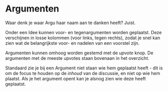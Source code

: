 # Argumenten

Waar denk je waar Argu haar naam aan te danken heeft? Juist.

Onder een Idee kunnen voor- en tegenargumenten worden geplaatst. Deze verschijnen in losse kolommen (voor links, tegen rechts), zodat je snel kan zien wat de belangrijkste voor- en nadelen van een voorstel zijn.

Argumenten kunnen omhoog worden gestemd met de _upvote_ knop. De argumenten met de meeste upvotes staan bovenaan in het overzicht.

Standaard zie je bij een Argument niet staan wie hem geplaatst heeft - dit is om de focus te houden op de _inhoud_ van de discussie, en niet op wie hem plaatst. Als je het argument opent kan je alsnog zien wie deze heeft geplaatst.

